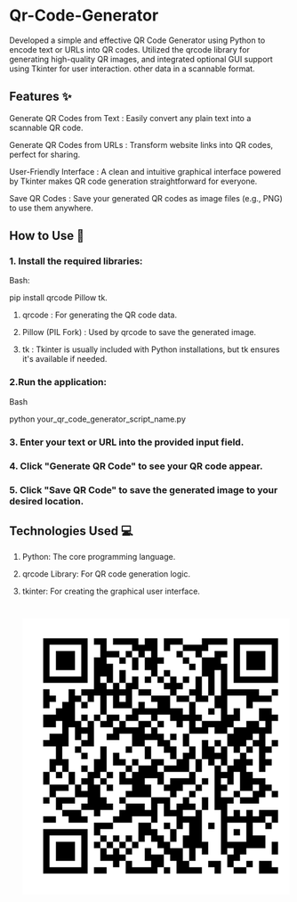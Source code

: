 # Qr-Code-Generator
Developed a simple and effective QR Code Generator using Python to encode text or URLs into QR codes. Utilized the qrcode library for generating high-quality QR images, and integrated optional GUI support using Tkinter for user interaction.  other data in a scannable format.
## Features ✨
Generate QR Codes from Text : Easily convert any plain text into a scannable QR code.

Generate QR Codes from URLs : Transform website links into QR codes, perfect for sharing.

User-Friendly Interface : A clean and intuitive graphical interface powered by Tkinter makes QR code generation straightforward for everyone.

Save QR Codes : Save your generated QR codes as image files (e.g., PNG) to use them anywhere.
## How to Use 🚀
### 1.  Install the required libraries:

Bash:

pip install qrcode Pillow tk.

1.  qrcode : For generating the QR code data.

2.  Pillow (PIL Fork) : Used by qrcode to save the generated image.

3.  tk : Tkinter is usually included with Python installations, but tk ensures it's available if needed.

### 2.Run the application:

Bash

python your_qr_code_generator_script_name.py

### 3. Enter your text or URL into the provided input field.

### 4. Click "Generate QR Code" to see your QR code appear.

### 5. Click "Save QR Code" to save the generated image to your desired location. 

## Technologies Used 💻
1. Python: The core programming language.

2. qrcode Library: For QR code generation logic.

3. tkinter: For creating the graphical user interface.

   # ![image alt](https://github.com/Shubham88099/Qr-Code-Generator/blob/6e05887a5ad6e45dfec9471b21e40310f5a9cb57/QR-Screenshot%20%20121524.png?raw=true)

   







